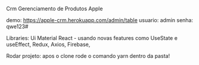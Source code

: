 Crm Gerenciamento de Produtos Apple

demo:
https://apple-crm.herokuapp.com/admin/table
usuario: admin
senha:   qwe123#


Libraries:
Ui Material
React - usando novas features como UseState e useEffect,
Redux,
Axios,
Firebase,

Rodar projeto:
apos o clone rode o comando yarn dentro da pasta!